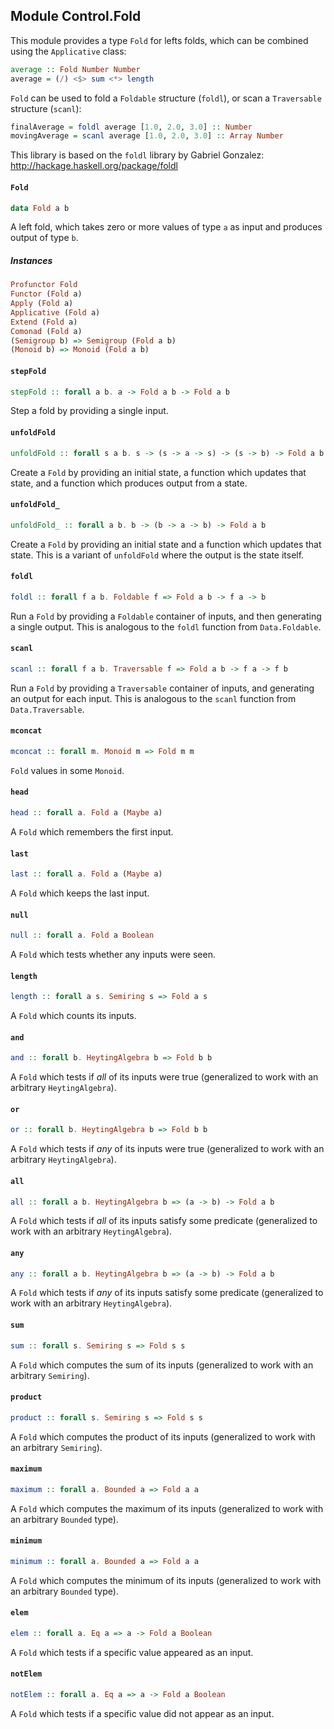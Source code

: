 ## Module Control.Fold

This module provides a type `Fold` for lefts folds, which can be combined
using the `Applicative` class:

```purescript
average :: Fold Number Number
average = (/) <$> sum <*> length
```

`Fold` can be used to fold a `Foldable` structure (`foldl`), or scan a
`Traversable` structure (`scanl`):

```purescript
finalAverage = foldl average [1.0, 2.0, 3.0] :: Number
movingAverage = scanl average [1.0, 2.0, 3.0] :: Array Number
```

This library is based on the `foldl` library by Gabriel Gonzalez:
<http://hackage.haskell.org/package/foldl>

#### `Fold`

``` purescript
data Fold a b
```

A left fold, which takes zero or more values of type `a` as input
and produces output of type `b`.

##### Instances
``` purescript
Profunctor Fold
Functor (Fold a)
Apply (Fold a)
Applicative (Fold a)
Extend (Fold a)
Comonad (Fold a)
(Semigroup b) => Semigroup (Fold a b)
(Monoid b) => Monoid (Fold a b)
```

#### `stepFold`

``` purescript
stepFold :: forall a b. a -> Fold a b -> Fold a b
```

Step a fold by providing a single input.

#### `unfoldFold`

``` purescript
unfoldFold :: forall s a b. s -> (s -> a -> s) -> (s -> b) -> Fold a b
```

Create a `Fold` by providing an initial state, a function which updates
that state, and a function which produces output from a state.

#### `unfoldFold_`

``` purescript
unfoldFold_ :: forall a b. b -> (b -> a -> b) -> Fold a b
```

Create a `Fold` by providing an initial state and a function which updates
that state. This is a variant of `unfoldFold` where the output is the state
itself.

#### `foldl`

``` purescript
foldl :: forall f a b. Foldable f => Fold a b -> f a -> b
```

Run a `Fold` by providing a `Foldable` container of inputs, and then
generating a single output. This is analogous to the `foldl` function from
`Data.Foldable`.

#### `scanl`

``` purescript
scanl :: forall f a b. Traversable f => Fold a b -> f a -> f b
```

Run a `Fold` by providing a `Traversable` container of inputs, and
generating an output for each input. This is analogous to the `scanl` function from
`Data.Traversable`.

#### `mconcat`

``` purescript
mconcat :: forall m. Monoid m => Fold m m
```

`Fold` values in some `Monoid`.

#### `head`

``` purescript
head :: forall a. Fold a (Maybe a)
```

A `Fold` which remembers the first input.

#### `last`

``` purescript
last :: forall a. Fold a (Maybe a)
```

A `Fold` which keeps the last input.

#### `null`

``` purescript
null :: forall a. Fold a Boolean
```

A `Fold` which tests whether any inputs were seen.

#### `length`

``` purescript
length :: forall a s. Semiring s => Fold a s
```

A `Fold` which counts its inputs.

#### `and`

``` purescript
and :: forall b. HeytingAlgebra b => Fold b b
```

A `Fold` which tests if _all_ of its inputs were true
(generalized to work with an arbitrary `HeytingAlgebra`).

#### `or`

``` purescript
or :: forall b. HeytingAlgebra b => Fold b b
```

A `Fold` which tests if _any_ of its inputs were true
(generalized to work with an arbitrary `HeytingAlgebra`).

#### `all`

``` purescript
all :: forall a b. HeytingAlgebra b => (a -> b) -> Fold a b
```

A `Fold` which tests if _all_ of its inputs satisfy some predicate
(generalized to work with an arbitrary `HeytingAlgebra`).

#### `any`

``` purescript
any :: forall a b. HeytingAlgebra b => (a -> b) -> Fold a b
```

A `Fold` which tests if _any_ of its inputs satisfy some predicate
(generalized to work with an arbitrary `HeytingAlgebra`).

#### `sum`

``` purescript
sum :: forall s. Semiring s => Fold s s
```

A `Fold` which computes the sum of its inputs
(generalized to work with an arbitrary `Semiring`).

#### `product`

``` purescript
product :: forall s. Semiring s => Fold s s
```

A `Fold` which computes the product of its inputs
(generalized to work with an arbitrary `Semiring`).

#### `maximum`

``` purescript
maximum :: forall a. Bounded a => Fold a a
```

A `Fold` which computes the maximum of its inputs
(generalized to work with an arbitrary `Bounded` type).

#### `minimum`

``` purescript
minimum :: forall a. Bounded a => Fold a a
```

A `Fold` which computes the minimum of its inputs
(generalized to work with an arbitrary `Bounded` type).

#### `elem`

``` purescript
elem :: forall a. Eq a => a -> Fold a Boolean
```

A `Fold` which tests if a specific value appeared as an input.

#### `notElem`

``` purescript
notElem :: forall a. Eq a => a -> Fold a Boolean
```

A `Fold` which tests if a specific value did not appear as an input.


